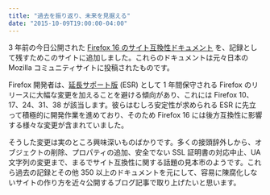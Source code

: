 ```yaml
---
title: "過去を振り返り、未来を見据える"
date: "2015-10-09T19:00:00-04:00"
---
```

3 年前の今日公開された [Firefox 16 のサイト互換性ドキュメント](https://www.fxsitecompat.dev/ja/versions/16/) を、記録として残すためこのサイトに追加しました。これらのドキュメントは元々日本の Mozilla コミュニティサイトに投稿されたものです。

Firefox 開発者は、[延長サポート版](https://www.mozilla.org/firefox/organizations/) (ESR) として 1 年間保守される Firefox のリリースに大幅な変更を加えることを避ける傾向があり、これには Firefox 10、17、24、31、38 が該当します。彼らはむしろ安定性が求められる ESR に先立って積極的に開発作業を進めており、そのため Firefox 16 には後方互換性に影響する様々な変更が含まれていました。

そうした変更は実のところ興味深いものばかりです。多くの接頭辞外しから、オブジェクトの削除、プロパティの追加、安全でない SSL 証明書の対応中止、UA 文字列の変更まで、まるでサイト互換性に関する話題の見本市のようです。これら過去の記録とその他 350 以上のドキュメントを元にして、容易に陳腐化しないサイトの作り方を近々公開するブログ記事で取り上げたいと思います。

